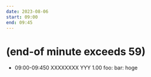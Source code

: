 ```yaml
---
date: 2023-08-06
start: 09:00
end: 09:45
---
```


# (end-of minute exceeds 59)

- 09:00-09:450 XXXXXXXX YYY 1.00 foo: bar: hoge
